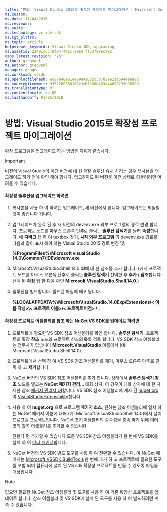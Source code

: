 ```yaml
---
title: "방법: Visual Studio 2015로 확장성 프로젝트 마이그레이션 | Microsoft Docs"
ms.custom: 
ms.date: 11/04/2016
ms.reviewer: 
ms.suite: 
ms.technology: vs-ide-sdk
ms.tgt_pltfrm: 
ms.topic: article
helpviewer_keywords: Visual Studio SDK, upgrading
ms.assetid: 22491cdc-8f04-4e1c-8eb4-ff33798ec792
caps.latest.revision: "25"
author: gregvanl
ms.author: gregvanl
manager: ghogen
ms.workload: vssdk
ms.openlocfilehash: ec87a48e61ee69e01032c3b702ae21d6944eee92
ms.sourcegitcommit: 9357209350167e1eb7e50b483e44893735d90589
ms.translationtype: MT
ms.contentlocale: ko-KR
ms.lasthandoff: 01/05/2018
---
```

# <a name="how-to-migrate-extensibility-projects-to-visual-studio-2015"></a>방법: Visual Studio 2015로 확장성 프로젝트 마이그레이션
확장 프로그램을 업그레이드 하는 방법은 다음과 같습니다.  
  
> [!IMPORTANT]
>  버전의 Visual Studio의 이전 버전에 대 한 확장 솔루션 유지 하려는 경우 복사본을 업그레이드 하기 전에 확인 해야 합니다. 업그레이드 된 버전을 이전 상태로 되돌리려면 어려울 수 있습니다.  
  
#### <a name="to-upgrade-an-extensibility-solution"></a>확장성 솔루션을 업그레이드 하려면  
  
1.  복사본을 사용 하 여 하려는 업그레이드, 새 버전에서 엽니다. 업그레이드는 되돌릴 것이 좋습니다 됩니다.  
  
2.  업그레이드가 완료 된 후 새 버전의 devenv.exe 외부 프로그램의 경로 변경 합니다. 프로젝트 노드를 마우스 오른쪽 단추로 클릭는 **솔루션 탐색기**를 눌러 **속성**합니다. 에 **디버그** 탭 하 여 textbox 찾기, **시작 외부 프로그램** 의 devenv.exe 경로를 다음과 같이 표시 해야 하는 Visual Studio 2015 경로 변경 및:  
  
     **%ProgramFiles%\Microsoft visual Studio 14.0\Common7\IDE\devenv.exe**  
  
3.  Microsoft.VisualStudio.Shell.14.0.dll에 대 한 참조를 추가 합니다. (에서 프로젝트 노드를 마우스 오른쪽 단추로 클릭는 **솔루션 탐색기** 선택한 후 **추가 / 참조**합니다. 선택 된 **확장** 탭 한 다음 확인 **Microsoft.VisualStudio.Shell.14.0**.)  
  
4.  솔루션을 빌드합니다. 빌드된 파일에 배포 됩니다.  
  
     **%LOCALAPPDATA%\Microsoft\VisualStudio.14.0Exp\Extensions\\< 이름 작성\>\\< 프로젝트 이름\>\\< 프로젝트 버전\> \\** .  
  
#### <a name="to-update-an-extensibility-project-to-nuget-vs-sdk-reference-assemblies"></a>확장성 프로젝트 어셈블리를 참조 하는 NuGet VS SDK를 업데이트 하려면  
  
1.  프로젝트에 필요한 VS SDK 참조 어셈블리를 확인 합니다.  **솔루션 탐색기**, 프로젝트의 확장 **참조** 노드와 프로젝트 참조의 목록 검토 합니다.  VS SDK 참조 어셈블리는 접두사가 없습니다 **Microsoft.VisualStudio** 이름에서 (예: Microsoft.VisualStudio.Shell.14.0).  
  
2.  프로젝트에서 선택 하 여 VS SDK 참조 어셈블리를 제거, 마우스 오른쪽 단추로 클릭 하 고 **제거**합니다.  
  
3.  NuGet 버전의 VS SDK 참조 어셈블리를 추가 합니다.  상태에서 **솔루션 탐색기 참조** 노드를 열고는 **NuGet 패키지 관리...**  대화 상자.  이 경우이 대화 상자에 대 한 자세한 참조 [패키지 관리자 UI](/NuGet/Tools/Package-Manager-UI)합니다. VS SDK 참조 어셈블리에 게시 된 [nuget.org](http://www.nuget.org) 여 [VisualStudioExtensibility](http://www.nuget.org/profiles/VisualStudioExtensibility)합니다.  
  
4.  사용 하 여 **nuget.org** 으로 프로그램 **패키지 소스**, 원하는 참조 어셈블리에 일치 하는 NuGet 패키지 이름에 대해 (예: Microsoft.VisualStudio.Shell.14.0)에서 설치 프로그램 프로젝트입니다.  NuGet 초기 어셈블리의 종속성을 충족 하기 위해 여러 명의 참조 어셈블리를 추가할 수 있습니다.  
  
     원한다 면 추가할 수 있습니다 모든 VS SDK 참조 어셈블리가 한 번에 VS SDK를 설치 하 여 [메타 패키지](http://www.nuget.org/packages/VSSDK_Reference_Assemblies)합니다.  
  
5.  NuGet 버전의 VS SDK 빌드 도구를 사용 하 여 전환할 수 있습니다. 이 NuGet 패키지는 [Microsoft.VSSDK.BuildTools](http://www.nuget.org/packages/Microsoft.VSSDK.BuildTools) 한 번에 추가 하 고 프로젝트에 필요한 도구를 포함 되며 컴퓨터에 설치 된 VS sdk 확장성 프로젝트를 만들 수 있도록 파일을 대상입니다.  
  
> [!NOTE]
>  없으면 필요한 NuGet 참조 어셈블리 및 도구를 사용 하 여 기존 확장성 프로젝트를 업데이트 합니다.  참조 어셈블리 및 VS SDK가 설치 된 도구를 사용 하 여 빌드하려면 계속 수 있습니다.